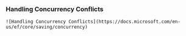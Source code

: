 ### Handling Concurrency Conflicts
    ![Handling Concurrency Conflicts](https://docs.microsoft.com/en-us/ef/core/saving/concurrency)
